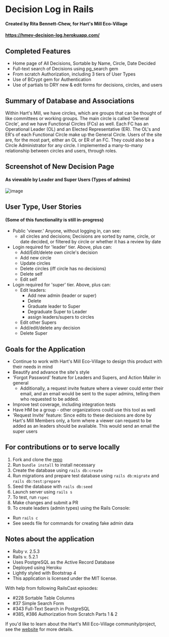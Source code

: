 # Decision Log in Rails
#### Created by Rita Bennett-Chew, for Hart's Mill Eco-Village
#### https://hmev-decision-log.herokuapp.com/

## Completed Features
* Home page of All Decisions, Sortable by Name, Circle, Date Decided
* Full-text search of Decisions using pg_search gem
* From scratch Authorization, including 3 tiers of User Types
* Use of BCrypt gem for Authentication
* Use of partials to DRY new & edit forms for decisions, circles, and users

## Summary of Database and Associations
Within Hart's Mill, we have circles, which are groups that can be thought of like committees or working groups. The main circle is called 'General Circle', and we have Functional Circles (FCs) as well. Each FC has an Operational Leader (OL) and an Elected Representative (ER). The OL's and ER's of each Functional Circle make up the General Circle. Users of the site are, for the most part, either an OL or ER of an FC. They could also be a Circle Administrator for any circle.
I implemented a many-to-many relationship between circles and users, through roles.

## Screenshot of New Decision Page
#### As viewable by Leader and Super Users (Types of admins)
![image](https://user-images.githubusercontent.com/11031915/52574218-d1ae4600-2de9-11e9-8b33-c088935a7330.png)

## User Type, User Stories
#### (Some of this functionality is still in-progress)
* Public 'viewer.' Anyone, without logging in, can see:
  - all circles and decisions; Decisions are sorted by name, circle, or date decided, or filtered by circle or whether it has a review by date
* Login required for 'leader' tier. Above, plus can:
  - Add/Edit/delete own circle's decision
  - Add new circle
  - Update circles
  - Delete circles (iff circle has no decisions)
  - Delete self
  - Edit self
* Login required for 'super' tier. Above, plus can:
  - Edit leaders:
    - Add new admin (leader or super)
    - Delete
    - Graduate leader to Super
    - Degraduate Super to Leader
    - assign leaders/supers to circles
  - Edit other Supers
  - Add/edit/delete any decision
  - Delete Super
## Goals for the Application
* Continue to work with Hart's Mill Eco-Village to design this product with their needs in mind
* Beautify and advance the site's style
* 'Forgot Password' feature for Leaders and Supers, and Action Mailer in general
  - Additionally, a request invite feature where a viewer could enter their email, and an email would be sent to the super admins, telling them who requested to be added.
* Improve test coverage, including integration tests
* Have HM be a group - other organizations could use this tool as well
* 'Request Invite' feature: Since edits to these decisions are done by Hart's Mill Members only, a form where a viewer can request to be added as an leaders should be available. This would send an email the super users

## For contributions or to serve locally
1. Fork and clone the [repo](https://github.com/ritabc/rails-decision-log)
1. Run `bundle install` to install necessary
1. Create the database using `rails db:create`
1. Run migrations and prepare test database using `rails db:migrate` and `rails db:test:prepare`
1. Seed the database with `rails db:seed`
1. Launch server using `rails s`
1. To test, run `rspec`
1. Make changes and submit a PR
1. To create leaders (admin types) using the Rails Console:
  * Run `rails c`
  * See seeds file for commands for creating fake admin data

## Notes about the application
* Ruby v. 2.5.3
* Rails v. 5.2.1
* Uses PostgreSQL as the Active Record Database
* Deployed using Heroku
* Lightly styled with Bootstrap 4
* This application is licensed under the MIT license.

With help from following RailsCast episodes:
  - #228 Sortable Table Columns
  - #37 Simple Search Form
  - #343 Full-Text Search in PostgreSQL
  - #385, #386 Authorization from Scratch Parts 1 & 2

If you'd like to learn about the Hart's Mill Eco-Village community/project, see the [website](http://www.hartsmill.org/) for more details.
